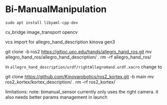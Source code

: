 # Bi-ManualManipulation

```
sudo apt install libyaml-cpp-dev
```

<depend>cv_bridge</depend>
<depend>image_transport</depend>
<depend>opencv</depend>

vcs import for allegro_hand_description kinova gen3

git clone -b ros2 https://gitioc.upc.edu/hands/allegro_hand_ros.git
mv allegro_hand_ros/allegro_hand_description/ .
rm -rf allegro_hand_ros/

in `allegro_hand_description/urdf/rightAllegroHand.urdf.xacro`
change 
<mesh filename="package://allegro_hand_description/meshes/link_3.0_tip.STL"/>
to 
<mesh filename="package://allegro_hand_description/meshes/link_3_tip.STL"/>

git clone https://github.com/Kinovarobotics/ros2_kortex.git -b main
mv ros2_kortex/kortex_description/ .
rm -rf ros2_kortex/

limitations:
note: bimanual_sensor currently only uses the right camera. it also needs better params management in launch